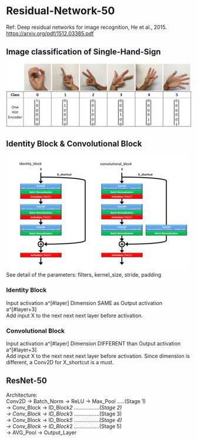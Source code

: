 # Residual-Network-50
Ref: Deep residual networks for image recognition, He et al., 2015. https://arxiv.org/pdf/1512.03385.pdf

## Image classification of Single-Hand-Sign
![](images/sign_class.png)

## Identity Block & Convolutional Block
![](images/identity_convolutional_blocks-YEN.png)  
See detail of the parameters: filters, kernel_size, stride, padding

### Identity Block
Input activation a^[#layer]  Dimension SAME as Output activation a^[#layer+3]  
Add input X to the next next next layer before activation.

### Convolutional Block
Input activation a^[#layer]  Dimension DIFFERENT than Output activation a^[#layer+3]  
Add input X to the next next next layer before activation. Since dimension is different, a Conv2D for X_shortcut is a must.
  
  
## ResNet-50
Architecture:  
Conv2D -> Batch_Norm -> ReLU -> Max_Pool  .....(Stage 1)  
 -> Conv_Block -> ID_Block*2  .................(Stage 2)  
 -> Conv_Block -> ID_Block*3  .................(Stage 3)  
 -> Conv_Block -> ID_Block*5  .................(Stage 4)  
 -> Conv_Block -> ID_Block*2  .................(Stage 5)  
 -> AVG_Pool -> Output_Layer


